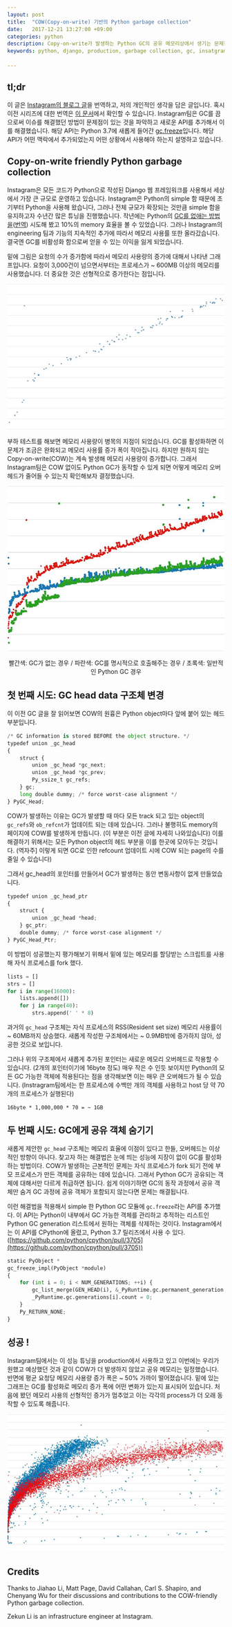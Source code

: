 ```yaml
---
layout: post
title:  "COW(Copy-on-write) 기반의 Python garbage collection"
date:   2017-12-21 13:27:00 +09:00
categories: python
description: Copy-on-write가 발생하는 Python GC의 공유 메모리상에서 생기는 문제점을 해결하는 과정, Instagram이 GC를 없앤 이유 속편
keywords: python, django, production, garbage collection, gc, insatgram, memory, management, multi processor

---
```


## tl;dr

이 글은 [Instagram의 블로그 글](https://engineering.instagram.com/copy-on-write-friendly-python-garbage-collection-ad6ed5233ddf)을 번역하고, 저의 개인적인 생각을 담은 글입니다. 혹시 이전 시리즈에 대한 번역은 [이 문서](/python/dismissing-python-garbage-collection-at-instagram)에서 확인할 수 있습니다.
Instagram팀은 GC를 끔으로써 이슈를 해결했던 방법이 문제점이 있는 것을 파악하고 새로운 API를 추가해서 이를 해결했습니다. 해당 API는 Python 3.7에 새롭게 들어간 [gc.freeze](https://docs.python.org/3.7/library/gc.html#gc.freeze)입니다. 해당 API가 어떤 맥락에서 추가되었는지 어떤 상황에서 사용해야 하는지 설명하고 있습니다.

## Copy-on-write friendly Python garbage collection

Instagram은 모든 코드가 Python으로 작성된 Django 웹 프레임워크를 사용해서 세상에서 가장 큰 규모로 운영하고 있습니다. Instagram은 Python의 simple 함 때문에 초기부터 Python을 사용해 왔습니다, 그러나 전체 규모가 확장되는 것만큼 simple 함을 유지하고자 수년간 많은 튜닝을 진행했습니다. 작년에는 Python의 [GC를 없애는 방법을](https://engineering.instagram.com/dismissing-python-garbage-collection-at-instagram-4dca40b29172)([번역](/python/dismissing-python-garbage-collection-at-instagram)) 시도해 봤고 10%의 memory 효율을 볼 수 있었습니다. 그러나 Instagram의 engineering 팀과 기능의 지속적인 추가에 따라서 메모리 사용률 또한 올라갔습니다. 결국엔 GC를 비활성화 함으로써 얻을 수 있는 이익을 잃게 되었습니다.

밑에 그림은 요청의 수가 증가함에 따라서 메모리 사용량의 증가에 대해서 나타낸 그래프입니다. 요청이 3,000건이 넘으면서부터는 프로세스가 ~ 600MB 이상의 메모리를 사용했습니다. 더 중요한 것은 선형적으로 증가한다는 점입니다.

![](/assets/instagram-req-graph-1.png)

부하 테스트를 해보면 메모리 사용량이 병목의 지점이 되었습니다. GC를 활성화하면 이 문제가 조금은 완화되고 메모리 사용률 증가 폭이 작아집니다. 하지만 원하지 않는 Copy-on-write(COW)는 계속 발생해 메모리 사용량이 증가합니다. 그래서 Instagram팀은 COW 없이도 Python GC가 동작할 수 있게 되면 어떻게 메모리 오버헤드가 줄어들 수 있는지 확인해보자 결정했습니다.

![](/assets/instagram-req-graph-2.png)
<div style="text-align: center">빨간색: GC가 없는 경우 / 파란색: GC를 명시적으로 호출해주는 경우 / 초록색: 일반적인 Python GC 경우</div>

## 첫 번째 시도: GC head data 구조체 변경

이 이전 GC 글을 잘 읽어보면 COW의 원흉은 Python object마다 앞에 붙어 있는 헤드 부분입니다.

```python
/* GC information is stored BEFORE the object structure. */
typedef union _gc_head 
{
    struct {
        union _gc_head *gc_next;
        union _gc_head *gc_prev;
        Py_ssize_t gc_refs;
    } gc;
    long double dummy; /* force worst-case alignment */
} PyGC_Head;
```

COW가 발생하는 이유는 GC가 발생할 때 마다 모든 track 되고 있는 object의 `gc_refs`와 `ob_refcnt`가 업데이트 되는 데에 있습니다. 그러나 불행히도 memory의 페이지에 COW를 발생하게 만듭니다. (이 부분은 이전 글에 자세히 나와있습니다) 이를 해결하기 위해서는 모든 Python object의 헤드 부분을 이를 한곳에 모아두는 것입니다. (역자주] 이렇게 되면 GC로 인한 refcount 업데이트 시에 COW 되는 page의 수를 줄일 수 있습니다)

그래서 gc_head의 포인터를 만들어서 GC가 발생하는 동안 변동사항이 없게 만들었습니다.

```python
typedef union _gc_head_ptr
{
    struct {
        union _gc_head *head;
    } gc_ptr;
    double dummy; /* force worst-case alignment */
} PyGC_Head_Ptr;
```

이 방법이 성공했는지 평가해보기 위해서 밑에 있는 메모리를 할당받는 스크립트를 사용해 자식 프로세스를 fork 했다.

```python
lists = []
strs = []
for i in range(16000):
    lists.append([])
    for j in range(40):
        strs.append(' ' * 8)
```

과거의 `gc_head` 구조체는 자식 프로세스의 RSS(Resident set size) 메모리 사용률이 ~ 60MB까지 상승했다. 새롭게 작성한 구조체에서는 ~ 0.9MB밖에 증가하지 않아, 성공한 것으로 보입니다.

그러나 위의 구조체에서 새롭게 추가된 포인터는 새로운 메모리 오버헤드로 작용할 수 있습니다. (2개의 포인터이기에 16byte 정도) 매우 작은 수 인듯 보이지만 Python의 모든 GC 가능한 객체에 적용된다는 점을 생각해보면 이는 매우 큰 오버헤드가 될 수 있습니다. (Instragram팀에서는 한 프로세스에 수백만 개의 객체를 사용하고 host 당 약 70개의 프로세스가 실행된다)

	16byte * 1,000,000 * 70 = ~ 1GB
	
## 두 번째 시도: GC에게 공유 객체 숨기기

새롭게 제안한 `gc_head` 구조체는 메모리 효율에 이점이 있다고 한들, 오버헤드는 이상적인 방향이 아니다. 찾고자 하는 해결법은 눈에 띄는 성능에 지장이 없이 GC를 활성화하는 방법이다. COW가 발생하는 근본적인 문제는 자식 프로세스가 fork 되기 전에 부모 프로세스가 만든 객체를 공유하는 데에 있습니다. 그래서 Python GC가 공유되는 객체에 대해서만 다르게 취급하면 됩니다. 쉽게 이야기하면 GC의 동작 과정에서 공유 객체만 숨겨 GC 과정에 공유 객체가 포함되지 않는다면 문제는 해결됩니다.

이런 해결법을 적용해서 simple 한 Python GC 모듈에 `gc.freeze`라는 API를 추가했다. 이 API는 Python이 내부에서 GC 가능한 객체를 관리하고 추적하는 리스트인 Python GC generation 리스트에서 원하는 객체를 삭제하는 것이다. Instagram에서는 이 API를 CPython에 올렸고, Python 3.7 릴리즈에서 사용 수 있다.([https://github.com/python/cpython/pull/3705](https://github.com/python/cpython/pull/3705))

```python
static PyObject *
gc_freeze_impl(PyObject *module)
{
    for (int i = 0; i < NUM_GENERATIONS; ++i) {
        gc_list_merge(GEN_HEAD(i), &_PyRuntime.gc.permanent_generation.head);
        _PyRuntime.gc.generations[i].count = 0;
    }
    Py_RETURN_NONE;
}
```

## 성공 !

Instagram팀에서는 이 성능 튜닝을 production에서 사용하고 있고 이번에는 우리가 원했고 예상했던 것과 같이 COW가 더 발생하지 않았고 공유 메모리는 일정했습니다. 반면에 평균 요청당 메모리 사용량 증가 폭은 ~ 50% 가까이 떨어졌습니다. 밑에 있는 그래프는 GC를 활성화로 메모리 증가 폭에 어떤 변화가 있는지 표시되어 있습니다. 처음에 봤던 메모리 사용의 선형적인 증가가 멈추었고 이는 각각의 process가 더 오래 동작할 수 있도록 해줍니다.

![](/assets/instagram-req-graph-3.png)

## Credits

Thanks to Jiahao Li, Matt Page, David Callahan, Carl S. Shapiro, and Chenyang Wu for their discussions and contributions to the COW-friendly Python garbage collection.

Zekun Li is an infrastructure engineer at Instagram.